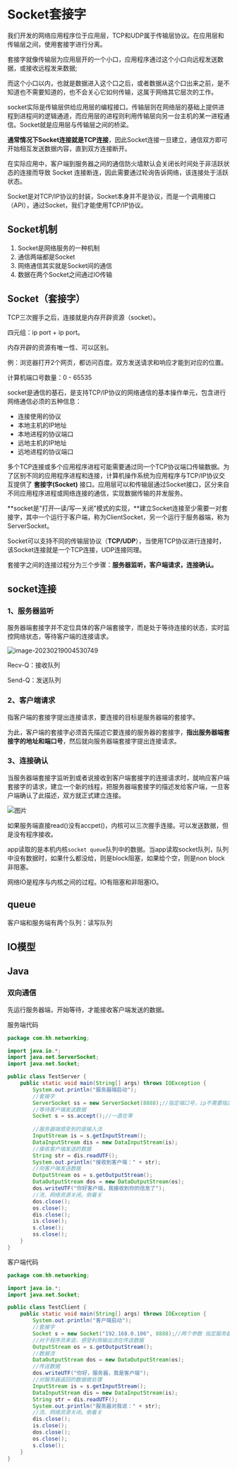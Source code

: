 # Socket套接字

我们开发的网络应用程序位于应用层，TCP和UDP属于传输层协议。在应用层和传输层之间，使用套接字进行分离。

套接字就像传输层为应用层开的一个小口，应用程序通过这个小口向远程发送数据，或接收远程发来数据;

而这个小口以内，也就是数据进入这个口之后，或者数据从这个口出来之前，是不知道也不需要知道的，也不会关心它如何传输，这属于网络其它层次的工作。

socket实际是传输层供给应用层的编程接口。传输层则在网络层的基础上提供进程到进程间的逻辑通道，而应用层的进程则利用传输层向另一台主机的某一进程通信。Socket就是应用层与传输层之间的桥梁。

**通常情况下Socket连接就是TCP连接**，因此Socket连接一旦建立，通信双方即可开始相互发送数据内容，直到双方连接断开。

在实际应用中，客户端到服务器之间的通信防火墙默认会关闭长时间处于非活跃状态的连接而导致 Socket 连接断连，因此需要通过轮询告诉网络，该连接处于活跃状态。

Socket是对TCP/IP协议的封装，Socket本身并不是协议，而是一个调用接口（API），通过Socket，我们才能使用TCP/IP协议。

## Socket机制

1. Socket是网络服务的一种机制
2. 通信两端都是Socket
3. 网络通信其实就是Socket间的通信
4. 数据在两个Socket之间通过IO传输

## Socket（套接字）

TCP三次握手之后，连接就是内存开辟资源（socket）。

四元组：ip port + ip port。

内存开辟的资源有唯一性、可以区别。

例：浏览器打开2个网页，都访问百度。双方发送请求和响应才能到对应的位置。

计算机端口号数量：0 - 65535

socket是通信的基石，是支持TCP/IP协议的网络通信的基本操作单元，包含进行网络通信必须的五种信息：

- 连接使用的协议
- 本地主机的IP地址
- 本地进程的协议端口
- 远地主机的IP地址
- 远地进程的协议端口

多个TCP连接或多个应用程序进程可能需要通过同一个TCP协议端口传输数据。为了区别不同的应用程序进程和连接，计算机操作系统为应用程序与TCP/IP协议交互提供了 **套接字(Socket)** 接口。应用层可以和传输层通过Socket接口，区分来自不同应用程序进程或网络连接的通信，实现数据传输的并发服务。

**socket是"打开—读/写—关闭"模式的实现，**建立Socket连接至少需要一对套接字，其中一个运行于客户端，称为ClientSocket，另一个运行于服务器端，称为ServerSocket。

Socket可以支持不同的传输层协议（**TCP/UDP**），当使用TCP协议进行连接时，该Socket连接就是一个TCP连接，UDP连接同理。

套接字之间的连接过程分为三个步骤：**服务器监听，客户端请求，连接确认。**

## socket连接

### 1、服务器监听

服务器端套接字并不定位具体的客户端套接字，而是处于等待连接的状态，实时监控网络状态，等待客户端的连接请求。

![image-20230219004530749](Socket.assets/image-20230219004530749.png)

Recv-Q：接收队列

Send-Q：发送队列

### 2、客户端请求

指客户端的套接字提出连接请求，要连接的目标是服务器端的套接字。

为此，客户端的套接字必须首先描述它要连接的服务器的套接字，**指出服务器端套接字的地址和端口号**，然后就向服务器端套接字提出连接请求。

### 3、连接确认

当服务器端套接字监听到或者说接收到客户端套接字的连接请求时，就响应客户端套接字的请求，建立一个新的线程，把服务器端套接字的描述发给客户端，一旦客户端确认了此描述，双方就正式建立连接。

![图片](Socket.assets/640.png)

如果服务端直接read()没有accpet()，内核可以三次握手连接。可以发送数据，但是没有程序接收。

app读取的是本机内核`socket queue`队列中的数据。当app读取socket队列，队列中没有数据时，如果什么都没给，则是block阻塞，如果给个空，则是non block非阻塞。

网络IO是程序与内核之间的过程。IO有阻塞和非阻塞IO。

## queue

客户端和服务端有两个队列：读写队列

## IO模型

## Java

### 双向通信

先运行服务器端，开始等待，才能接收客户端发送的数据。

服务端代码

```java
package com.hh.networking;

import java.io.*;
import java.net.ServerSocket;
import java.net.Socket;

public class TestServer {
    public static void main(String[] args) throws IOException {
        System.out.println("服务器端启动");
        //套接字
        ServerSocket ss = new ServerSocket(8888);//指定端口号，ip不需要指定
        //等待客户端发送数据
        Socket s = ss.accept();//一直在等
      
        //服务器端感受到的是输入流
        InputStream is = s.getInputStream();
        DataInputStream dis = new DataInputStream(is);
        //接收客户端发送的数据
        String str = dis.readUTF();
        System.out.println("接收到客户端：" + str);
        //向客户端发送数据
        OutputStream os = s.getOutputStream();
        DataOutputStream dos = new DataOutputStream(os);
        dos.writeUTF("你好客户端，我接收到你的信息了");
        //流、网络资源关闭。倒着关
        dos.close();
        os.close();
        dis.close();
        is.close();
        s.close();
        ss.close();
    }
}
```

客户端代码

```java
package com.hh.networking;

import java.io.*;
import java.net.Socket;

public class TestClient {
    public static void main(String[] args) throws IOException {
        System.out.println("客户端启动");
        //套接字
        Socket s = new Socket("192.168.0.106", 8888);//两个参数 指定服务器ip 端口
        //对于程序员来说，感受利用输出流在传送数据
        OutputStream os = s.getOutputStream();
        //数据流
        DataOutputStream dos = new DataOutputStream(os);
        //传送数据
        dos.writeUTF("你好，服务器，我是客户端");
        //对服务器返回的数据做处理
        InputStream is = s.getInputStream();
        DataInputStream dis = new DataInputStream(is);
        String str = dis.readUTF();
        System.out.println("服务器对我说：" + str);
        //流、网络资源关闭。倒着关
        dis.close();
        is.close();
        dos.close();
        os.close();
        s.close();
    }
}
```

